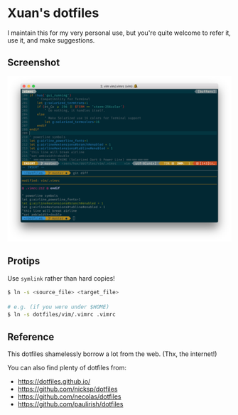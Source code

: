 # Xuan's dotfiles


I maintain this for my very personal use, but you're quite welcome to refer it, use it, and make suggestions.

## Screenshot

![screenshot](./scrshot.png)

## Protips

Use `symlink` rather than hard copies!

```bash
$ ln -s <source_file> <target_file> 

# e.g. (if you were under $HOME)
$ ln -s dotfiles/vim/.vimrc .vimrc
```

## Reference

This dotfiles shamelessly borrow a lot from the web. (Thx, the internet!)

You can also find plenty of dotfiles from:

* <https://dotfiles.github.io/>
* <https://github.com/nicksp/dotfiles>
* <https://github.com/necolas/dotfiles>
* <https://github.com/paulirish/dotfiles>

